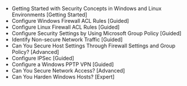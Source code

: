 - Getting Started with Security Concepts in Windows and Linux Environments [Getting Started]
- Configure Windows Firewall ACL Rules [Guided]
- Configure Linux Firewall ACL Rules [Guided]
- Configure Security Settings by Using Microsoft Group Policy [Guided]
- Identify Non-secure Network Traffic [Guided]
- Can You Secure Host Settings Through Firewall Settings and Group Policy? [Advanced]
- Configure IPSec [Guided]
- Configure a Windows PPTP VPN [Guided]
- Can You Secure Network Access? [Advanced]
- Can You Harden Windows Hosts? [Expert]
